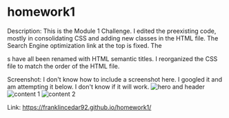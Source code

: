 # homework1

Description:
This is the Module 1 Challenge. I edited the preexisting code, mostly in consolidating CSS and adding new classes in the HTML file. The Search Engine optimization link at
the top is fixed. The <div>s have all been renamed with HTML semantic titles. I reorganized the CSS file to match the order of the HTML file.

Screenshot:
I don't know how to include a screenshot here. I googled it and am attempting it below. I don't know if it will work. 
![hero and header](./hw1/assets/images/hero&header.jpg)
![content 1](./hw1/assets/images/content1.jpg)
![content 2](./hw1/assets/images/content2.jpg)

Link:
https://franklincedar92.github.io/homework1/
